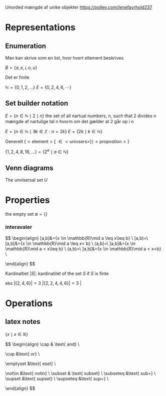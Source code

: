 Unorded mængde af unike objekter 
https://pollev.com/lenefavrhold237
# Representations

## Enumeration
Man kan skrive som en list, hvor hvert ellement beskrives

$B = \{a,e,i,o,u\}$

Det er finite


$\mathbb{N}=\{0,1,2,\dots\}$
$E=\{0,2,4,6,\cdots\}$
## Set builder notation
$E=\{n\in \mathbb{N}\mid 2\mid n\}$
the set of all nartual numbers, n, such that 2 divides n
mængde af nartulige tal n hvorm om det gælder at 2 går op i n

$E=\{n\in \mathbb{N} \mid \exists k\in \mathbb{Z}:n=2k\}$
$E=\{2k\mid k\in \mathbb{N}\}$

Generelt 
$\{<\text{element}>[\ \in < \text{univsers}>]\mid <\text{propostion}>\}$

$\{1,2,4,8,16,\dots\}=\{2^a\mid a\in \mathbb{N}\}$
## Venn diagrams
The unvisersal set $U$

# Properties

the empty set $\emptyset=\{\}$


### interavaler
$$
\begin{align}
[a,b]&=\{x \in \mathbb{R}\mid a \leq x\leq b\} \\
[a,b)=\ [a,b[&=\{x \in \mathbb{R}\mid a \leq x< b\} \\
(a,b]=\ ]a,b]&=\{x \in \mathbb{R}\mid a < x\leq b\} \\
(a,b)=\ ]a,b[&=\{x \in \mathbb{R}\mid a < x<b\} \\
 
\end{align}
$$


Kardinaltiet 
$|S|$: kardinatilet of the set $S$ if $S$ is finte

eks
$|\{2,4,6\}|=3$
$|\{2,2,4,4,6\}|=3$
$|$
# Operations 


## latex notes

$\{ x \mid  x \in \mathbb{R}\}$


$$
\begin{align}
\cap & \text{ and} \\
 
\cup &\text{ or} \\

\emptyset &\text{ eset} \\

\not\in &\text{ notin}  \\
\subset & \text{ subset} \\ 
\subseteq &\text{ sub=} \\ 
\supset &\text{ supset} \\
\supseteq &\text{ sup=} \\


\end{align}
$$
